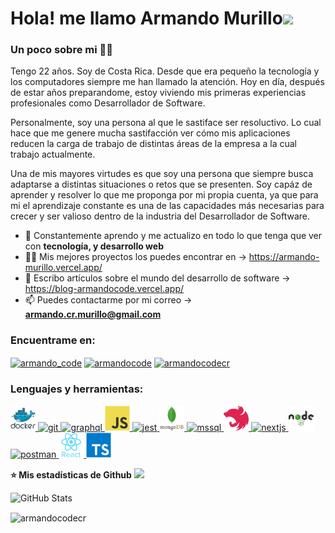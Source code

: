 # Hola! me llamo Armando Murillo<img height="80px" src="https://em-content.zobj.net/source/microsoft-teams/337/waving-hand_1f44b.png">

### Un poco sobre mi 🙋‍♂️
 Tengo 22 años. Soy de Costa Rica. Desde que era pequeño la tecnología y los computadores siempre me han llamado la atención. Hoy en día, después de estar años preparandome, 
 estoy viviendo mis primeras experiencias profesionales como Desarrollador de Software.

 Personalmente, soy una persona al que le sastiface ser resoluctivo. Lo cual hace que me genere mucha sastifacción ver cómo mis aplicaciones reducen la carga de trabajo de 
 distintas áreas de la empresa a la cual trabajo actualmente.

 Una de mis mayores virtudes es que soy una persona que siempre busca adaptarse a distintas situaciones o retos que se presenten. Soy capáz de aprender y resolver lo que me proponga por mi propia cuenta, ya que para mi el aprendizaje constante es una de las capacidades 
 más necesarias para crecer y ser valioso dentro de la industria del Desarrollador de Software.

- 🌱 Constantemente aprendo y me actualizo en todo lo que tenga que ver con **tecnología, y desarrollo web**
- 👨‍💻 Mis mejores proyectos los puedes encontrar en ->  https://armando-murillo.vercel.app/
- 📝 Escribo artículos sobre el mundo del desarrollo de software -> https://blog-armandocode.vercel.app/
- 📫 Puedes contactarme por mi correo -> **[armando.cr.murillo@gmail.com](mailto:armando.cr.murillo@gmail.com)**

<h3 align="left">Encuentrame en:</h3>
<p align="left">
<a href="https://twitter.com/armando_code" target="blank"><img align="center" src="https://raw.githubusercontent.com/rahuldkjain/github-profile-readme-generator/master/src/images/icons/Social/twitter.svg" alt="armando_code" height="30" width="40" /></a>
<a href="https://linkedin.com/in/armandocode" target="blank"><img align="center" src="https://raw.githubusercontent.com/rahuldkjain/github-profile-readme-generator/master/src/images/icons/Social/linked-in-alt.svg" alt="armandocode" height="30" width="40" /></a>
<a href="https://instagram.com/armandocodecr" target="blank"><img align="center" src="https://raw.githubusercontent.com/rahuldkjain/github-profile-readme-generator/master/src/images/icons/Social/instagram.svg" alt="armandocodecr" height="30" width="40" /></a>
</p>  

<h3 align="left">Lenguajes y herramientas:</h3>
<p align="left"> <a href="https://www.docker.com/" target="_blank" rel="noreferrer"> <img src="https://raw.githubusercontent.com/devicons/devicon/master/icons/docker/docker-original-wordmark.svg" alt="docker" width="40" height="40"/> </a> <a href="https://git-scm.com/" target="_blank" rel="noreferrer"> <img src="https://www.vectorlogo.zone/logos/git-scm/git-scm-icon.svg" alt="git" width="40" height="40"/> </a> <a href="[https://graphql.org](https://graphql.org/)" target="_blank" rel="noreferrer"> <img src="https://www.vectorlogo.zone/logos/graphql/graphql-icon.svg" alt="graphql" width="40" height="40"/> </a> <a href="https://developer.mozilla.org/en-US/docs/Web/JavaScript" target="_blank" rel="noreferrer"> <img src="https://raw.githubusercontent.com/devicons/devicon/master/icons/javascript/javascript-original.svg" alt="javascript" width="40" height="40"/> </a> <a href="[https://jestjs.io](https://jestjs.io/)" target="_blank" rel="noreferrer"> <img src="https://www.vectorlogo.zone/logos/jestjsio/jestjsio-icon.svg" alt="jest" width="40" height="40"/> </a> <a href="https://www.mongodb.com/" target="_blank" rel="noreferrer"> <img src="https://raw.githubusercontent.com/devicons/devicon/master/icons/mongodb/mongodb-original-wordmark.svg" alt="mongodb" width="40" height="40"/> </a> <a href="https://www.microsoft.com/en-us/sql-server" target="_blank" rel="noreferrer"> <img src="https://www.svgrepo.com/show/303229/microsoft-sql-server-logo.svg" alt="mssql" width="40" height="40"/> </a> <a href="https://nestjs.com/" target="_blank" rel="noreferrer"> <img src="https://raw.githubusercontent.com/devicons/devicon/master/icons/nestjs/nestjs-plain.svg" alt="nestjs" width="40" height="40"/> </a> <a href="https://nextjs.org/" target="_blank" rel="noreferrer"> <img src="https://cdn.worldvectorlogo.com/logos/nextjs-2.svg" alt="nextjs" width="40" height="40"/> </a> <a href="[https://nodejs.org](https://nodejs.org/)" target="_blank" rel="noreferrer"> <img src="https://raw.githubusercontent.com/devicons/devicon/master/icons/nodejs/nodejs-original-wordmark.svg" alt="nodejs" width="40" height="40"/> </a> <a href="[https://postman.com](https://postman.com/)" target="_blank" rel="noreferrer"> <img src="https://www.vectorlogo.zone/logos/getpostman/getpostman-icon.svg" alt="postman" width="40" height="40"/> </a> <a href="https://reactjs.org/" target="_blank" rel="noreferrer"> <img src="https://raw.githubusercontent.com/devicons/devicon/master/icons/react/react-original-wordmark.svg" alt="react" width="40" height="40"/> </a> <a href="https://www.typescriptlang.org/" target="_blank" rel="noreferrer"> <img src="https://raw.githubusercontent.com/devicons/devicon/master/icons/typescript/typescript-original.svg" alt="typescript" width="40" height="40"/> </a> </p>

 **⭐  Mis estadísticas de Github** <img height="40px" src="https://github.com/images/mona-whisper.gif">
 
![GitHub Stats](https://github-readme-stats.vercel.app/api?username=armandocodecr&show_icons=true&theme=dark)

<p><img align="center" src="https://github-readme-stats.vercel.app/api/top-langs?username=armandocodecr&show_icons=true&locale=es&layout=compact&theme=dark" alt="armandocodecr" /></p>
